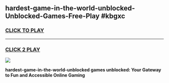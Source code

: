 
## hardest-game-in-the-world-unblocked-Unblocked-Games-Free-Play #kbgxc
<h3>
<a href="https://us.freeplayer.one?title=hardest-game-in-the-world-unblocked&ref=9M">CLICK TO PLAY</a></h3>
<hr>

<h3>
<a href="https://us.freeplayer.one?title=hardest-game-in-the-world-unblocked&ref=9M">CLICK 2 PLAY</a>
  
</h3>

<a href="https://us.freeplayer.one?title=hardest-game-in-the-world-unblocked&ref=9M"><img src="https://clearcache.store/games.png"></a>


**hardest-game-in-the-world-unblocked games unblocked: Your Gateway to Fun and Accessible Online Gaming**
